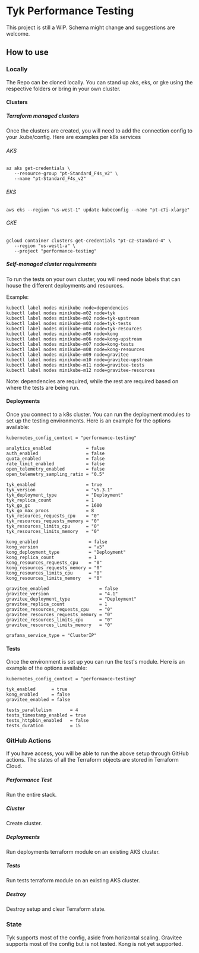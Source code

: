 # Tyk Performance Testing

This project is still a WIP. Schema might change and suggestions are welcome. 

## How to use

### Locally
The Repo can be cloned locally. You can stand up aks, eks, or gke using the respective folders or bring in your own cluster. 

#### Clusters
##### Terraform managed clusters
Once the clusters are created, you will need to add the connection config to your .kube/config. Here are examples per k8s services

###### AKS
```
az aks get-credentials \
   --resource-group "pt-Standard_F4s_v2" \
   --name "pt-Standard_F4s_v2"
```

###### EKS
```
aws eks --region "us-west-1" update-kubeconfig --name "pt-c7i-xlarge"
```

###### GKE
```
gcloud container clusters get-credentials "pt-c2-standard-4" \
   --region "us-west1-a" \
   --project "performance-testing"
```

##### Self-managed cluster requirements
To run the tests on your own cluster, you will need node labels that can house the different deployments and resources.

Example:
```
kubectl label nodes minikube node=dependencies
kubectl label nodes minikube-m02 node=tyk
kubectl label nodes minikube-m02 node=tyk-upstream
kubectl label nodes minikube-m03 node=tyk-tests
kubectl label nodes minikube-m04 node=tyk-resources
kubectl label nodes minikube-m05 node=kong
kubectl label nodes minikube-m06 node=kong-upstream
kubectl label nodes minikube-m07 node=kong-tests
kubectl label nodes minikube-m08 node=kong-resources
kubectl label nodes minikube-m09 node=gravitee
kubectl label nodes minikube-m10 node=gravitee-upstream
kubectl label nodes minikube-m11 node=gravitee-tests
kubectl label nodes minikube-m12 node=gravitee-resources
```

Note: dependencies are required, while the rest are required based on where the tests are being run. 

#### Deployments
Once you connect to a k8s cluster. You can run the deployment modules to set up the testing environments. Here is an example for the options available:
```
kubernetes_config_context = "performance-testing"

analytics_enabled             = false
auth_enabled                  = false
quota_enabled                 = false
rate_limit_enabled            = false
open_telemetry_enabled        = false
open_telemetry_sampling_ratio = "0.5"

tyk_enabled                   = true
tyk_version                   = "v5.3.1"
tyk_deployment_type           = "Deployment"
tyk_replica_count             = 1
tyk_go_gc                     = 1600
tyk_go_max_procs              = 8
tyk_resources_requests_cpu    = "0"
tyk_resources_requests_memory = "0"
tyk_resources_limits_cpu      = "0"
tyk_resources_limits_memory   = "0"

kong_enabled                   = false
kong_version                   = "v5"
kong_deployment_type           = "Deployment"
kong_replica_count             = 1
kong_resources_requests_cpu    = "0"
kong_resources_requests_memory = "0"
kong_resources_limits_cpu      = "0"
kong_resources_limits_memory   = "0"

gravitee_enabled                   = false
gravitee_version                   = "4.1"
gravitee_deployment_type           = "Deployment"
gravitee_replica_count             = 1
gravitee_resources_requests_cpu    = "0"
gravitee_resources_requests_memory = "0"
gravitee_resources_limits_cpu      = "0"
gravitee_resources_limits_memory   = "0"

grafana_service_type = "ClusterIP"
```

#### Tests
Once the environment is set up you can run the test's module. Here is an example of the options available:
```
kubernetes_config_context = "performance-testing"

tyk_enabled      = true
kong_enabled     = false
gravitee_enabled = false

tests_parallelism       = 4
tests_timestamp_enabled = true
tests_httpbin_enabled   = false
tests_duration          = 15
```

### GitHub Actions
If you have access, you will be able to run the above setup through GitHub actions. The states of all the Terraform objects are stored in Terraform Cloud. 

##### Performance Test
Run the entire stack.

##### Cluster
Create cluster.

##### Deployments
Run deployments terraform module on an existing AKS cluster.

##### Tests
Run tests terraform module on an existing AKS cluster.

##### Destroy
Destroy setup and clear Terraform state.

### State
Tyk supports most of the config, aside from horizontal scaling.
Gravitee supports most of the config but is not tested.
Kong is not yet supported. 
